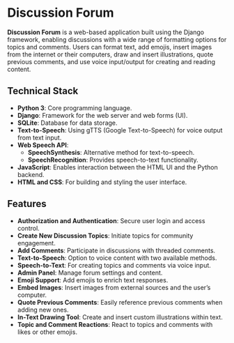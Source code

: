 # Discussion Forum

**Discussion Forum** is a web-based application built using the Django framework, enabling discussions with a wide range of formatting options for topics and comments. Users can format text, add emojis, insert images from the internet or their computers, draw and insert illustrations, quote previous comments, and use voice input/output for creating and reading content.

## Technical Stack

- **Python 3**: Core programming language.
- **Django**: Framework for the web server and web forms (UI).
- **SQLite**: Database for data storage.
- **Text-to-Speech**: Using gTTS (Google Text-to-Speech) for voice output from text input.
- **Web Speech API**:
  - **SpeechSynthesis**: Alternative method for text-to-speech.
  - **SpeechRecognition**: Provides speech-to-text functionality.
- **JavaScript**: Enables interaction between the HTML UI and the Python backend.
- **HTML and CSS**: For building and styling the user interface.

## Features

- **Authorization and Authentication**: Secure user login and access control.
- **Create New Discussion Topics**: Initiate topics for community engagement.
- **Add Comments**: Participate in discussions with threaded comments.
- **Text-to-Speech**: Option to voice content with two available methods.
- **Speech-to-Text**: For creating topics and comments via voice input.
- **Admin Panel**: Manage forum settings and content.
- **Emoji Support**: Add emojis to enrich text responses.
- **Embed Images**: Insert images from external sources and the user’s computer.
- **Quote Previous Comments**: Easily reference previous comments when adding new ones.
- **In-Text Drawing Tool**: Create and insert custom illustrations within text.
- **Topic and Comment Reactions**: React to topics and comments with likes or other emojis.
